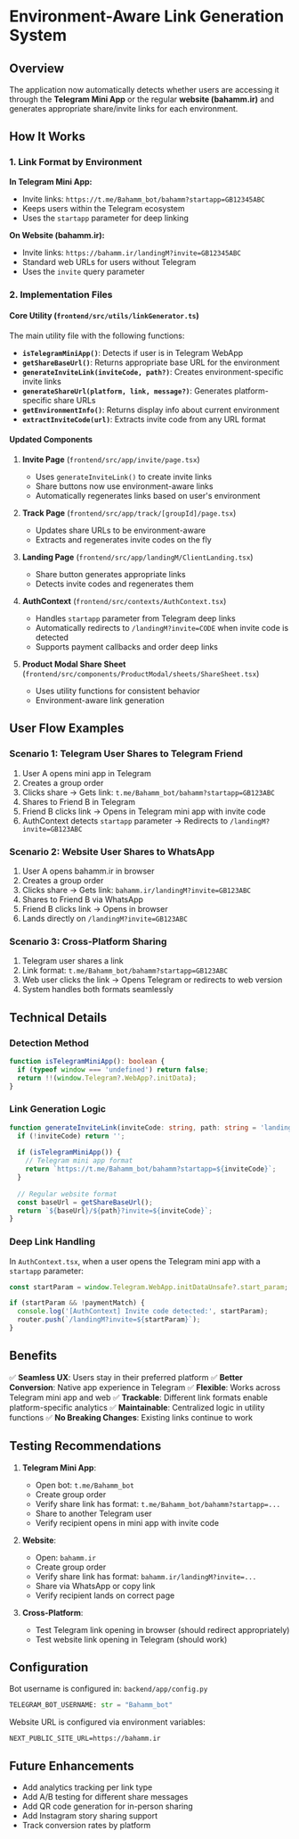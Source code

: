 # Environment-Aware Link Generation System

## Overview

The application now automatically detects whether users are accessing it through the **Telegram Mini App** or the regular **website (bahamm.ir)** and generates appropriate share/invite links for each environment.

## How It Works

### 1. Link Format by Environment

**In Telegram Mini App:**
- Invite links: `https://t.me/Bahamm_bot/bahamm?startapp=GB12345ABC`
- Keeps users within the Telegram ecosystem
- Uses the `startapp` parameter for deep linking

**On Website (bahamm.ir):**
- Invite links: `https://bahamm.ir/landingM?invite=GB12345ABC`
- Standard web URLs for users without Telegram
- Uses the `invite` query parameter

### 2. Implementation Files

#### Core Utility (`frontend/src/utils/linkGenerator.ts`)

The main utility file with the following functions:

- **`isTelegramMiniApp()`**: Detects if user is in Telegram WebApp
- **`getShareBaseUrl()`**: Returns appropriate base URL for the environment
- **`generateInviteLink(inviteCode, path?)`**: Creates environment-specific invite links
- **`generateShareUrl(platform, link, message?)`**: Generates platform-specific share URLs
- **`getEnvironmentInfo()`**: Returns display info about current environment
- **`extractInviteCode(url)`**: Extracts invite code from any URL format

#### Updated Components

1. **Invite Page** (`frontend/src/app/invite/page.tsx`)
   - Uses `generateInviteLink()` to create invite links
   - Share buttons now use environment-aware links
   - Automatically regenerates links based on user's environment

2. **Track Page** (`frontend/src/app/track/[groupId]/page.tsx`)
   - Updates share URLs to be environment-aware
   - Extracts and regenerates invite codes on the fly

3. **Landing Page** (`frontend/src/app/landingM/ClientLanding.tsx`)
   - Share button generates appropriate links
   - Detects invite codes and regenerates them

4. **AuthContext** (`frontend/src/contexts/AuthContext.tsx`)
   - Handles `startapp` parameter from Telegram deep links
   - Automatically redirects to `/landingM?invite=CODE` when invite code is detected
   - Supports payment callbacks and order deep links

5. **Product Modal Share Sheet** (`frontend/src/components/ProductModal/sheets/ShareSheet.tsx`)
   - Uses utility functions for consistent behavior
   - Environment-aware link generation

## User Flow Examples

### Scenario 1: Telegram User Shares to Telegram Friend

1. User A opens mini app in Telegram
2. Creates a group order
3. Clicks share → Gets link: `t.me/Bahamm_bot/bahamm?startapp=GB123ABC`
4. Shares to Friend B in Telegram
5. Friend B clicks link → Opens in Telegram mini app with invite code
6. AuthContext detects `startapp` parameter → Redirects to `/landingM?invite=GB123ABC`

### Scenario 2: Website User Shares to WhatsApp

1. User A opens bahamm.ir in browser
2. Creates a group order
3. Clicks share → Gets link: `bahamm.ir/landingM?invite=GB123ABC`
4. Shares to Friend B via WhatsApp
5. Friend B clicks link → Opens in browser
6. Lands directly on `/landingM?invite=GB123ABC`

### Scenario 3: Cross-Platform Sharing

1. Telegram user shares a link
2. Link format: `t.me/Bahamm_bot/bahamm?startapp=GB123ABC`
3. Web user clicks the link → Opens Telegram or redirects to web version
4. System handles both formats seamlessly

## Technical Details

### Detection Method

```typescript
function isTelegramMiniApp(): boolean {
  if (typeof window === 'undefined') return false;
  return !!(window.Telegram?.WebApp?.initData);
}
```

### Link Generation Logic

```typescript
function generateInviteLink(inviteCode: string, path: string = 'landingM'): string {
  if (!inviteCode) return '';
  
  if (isTelegramMiniApp()) {
    // Telegram mini app format
    return `https://t.me/Bahamm_bot/bahamm?startapp=${inviteCode}`;
  }
  
  // Regular website format
  const baseUrl = getShareBaseUrl();
  return `${baseUrl}/${path}?invite=${inviteCode}`;
}
```

### Deep Link Handling

In `AuthContext.tsx`, when a user opens the Telegram mini app with a `startapp` parameter:

```typescript
const startParam = window.Telegram.WebApp.initDataUnsafe?.start_param;

if (startParam && !paymentMatch) {
  console.log('[AuthContext] Invite code detected:', startParam);
  router.push(`/landingM?invite=${startParam}`);
}
```

## Benefits

✅ **Seamless UX**: Users stay in their preferred platform
✅ **Better Conversion**: Native app experience in Telegram
✅ **Flexible**: Works across Telegram mini app and web
✅ **Trackable**: Different link formats enable platform-specific analytics
✅ **Maintainable**: Centralized logic in utility functions
✅ **No Breaking Changes**: Existing links continue to work

## Testing Recommendations

1. **Telegram Mini App**:
   - Open bot: `t.me/Bahamm_bot`
   - Create group order
   - Verify share link has format: `t.me/Bahamm_bot/bahamm?startapp=...`
   - Share to another Telegram user
   - Verify recipient opens in mini app with invite code

2. **Website**:
   - Open: `bahamm.ir`
   - Create group order
   - Verify share link has format: `bahamm.ir/landingM?invite=...`
   - Share via WhatsApp or copy link
   - Verify recipient lands on correct page

3. **Cross-Platform**:
   - Test Telegram link opening in browser (should redirect appropriately)
   - Test website link opening in Telegram (should work)

## Configuration

Bot username is configured in: `backend/app/config.py`
```python
TELEGRAM_BOT_USERNAME: str = "Bahamm_bot"
```

Website URL is configured via environment variables:
```
NEXT_PUBLIC_SITE_URL=https://bahamm.ir
```

## Future Enhancements

- Add analytics tracking per link type
- Add A/B testing for different share messages
- Add QR code generation for in-person sharing
- Add Instagram story sharing support
- Track conversion rates by platform

